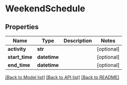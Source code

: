 # WeekendSchedule

## Properties
Name | Type | Description | Notes
------------ | ------------- | ------------- | -------------
**activity** | **str** |  | [optional] 
**start_time** | **datetime** |  | [optional] 
**end_time** | **datetime** |  | [optional] 

[[Back to Model list]](../README.md#documentation-for-models) [[Back to API list]](../README.md#documentation-for-api-endpoints) [[Back to README]](../README.md)

